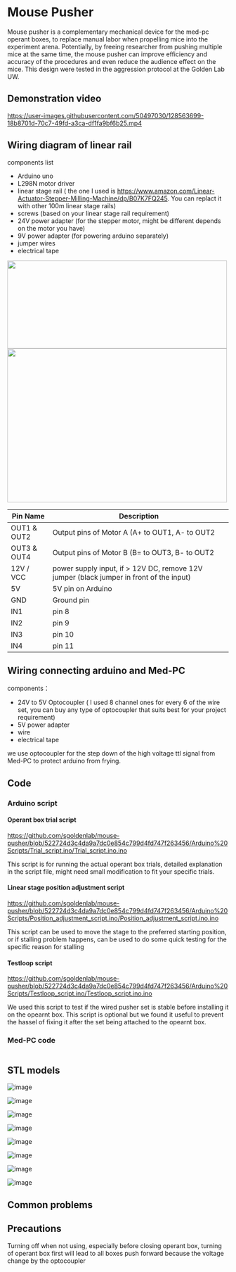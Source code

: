 # Mouse Pusher 

Mouse pusher is a complementary mechanical device for the med-pc operant boxes, to replace manual labor when propelling mice into the experiment arena.  Potentially, by freeing researcher from pushing multiple mice at the same time, the mouse pusher can improve efficiency and accuracy of the procedures and even reduce the audience effect on the mice. This design were tested in the aggression protocol at the Golden Lab UW.  

## Demonstration video 

https://user-images.githubusercontent.com/50497030/128563699-18b8701d-70c7-49fd-a3ca-df1fa9bf6b25.mp4



## Wiring diagram of linear rail

components list 
- Arduino uno
- L298N motor driver
- linear stage rail ( the one I used is https://www.amazon.com/Linear-Actuator-Stepper-Milling-Machine/dp/B07K7FQ245. You can replact it with other 100m linear stage rails)
- screws (based on your linear stage rail requirement) 
- 24V power adapter (for the stepper motor, might be different depends on the motor you have)
- 9V power adapter (for powering arduino separately) 
- jumper wires
- electrical tape



<img src="https://user-images.githubusercontent.com/50497030/128560163-14e39093-8887-4fcd-acfa-9625174d9f88.jpeg" width="500" height="200">

<img src="https://user-images.githubusercontent.com/50497030/128561183-06ac6fb2-cab5-46e3-85cc-d66e5610e60a.png" width="500" height="350">




| Pin Name    | Description |
| ------------- | ------------- |
| OUT1 & OUT2  | Output pins of Motor A (A+ to OUT1, A- to OUT2 |
| OUT3 & OUT4  | Output pins of Motor B (B= to OUT3, B- to OUT2 |
| 12V / VCC    | power supply input, if > 12V DC, remove 12V jumper (black jumper in front of the input)|
| 5V | 5V pin on Arduino |
| GND | Ground pin |
| IN1 | pin 8 |
| IN2 | pin 9 |
| IN3 | pin 10 |
| IN4 | pin 11 |

## Wiring connecting arduino and Med-PC

components：

- 24V to 5V Optocoupler ( I used 8 channel ones for every 6 of the wire set, you can buy any type of optocoupler that suits best for your project requirement)  
- 5V power adapter 
- wire
- electrical tape

we use optocoupler for the step down of the high voltage ttl signal from Med-PC to protect arduino from frying. 

## Code


### Arduino script

#### Operant box trial script 

  https://github.com/sgoldenlab/mouse-pusher/blob/522724d3c4da9a7dc0e854c799d4fd747f263456/Arduino%20Scripts/Trial_script.ino/Trial_script.ino.ino

  This script is for running the actual operant box trials, detailed explanation in the script file, might need small modification to fit your specific trials. 

#### Linear stage position adjustment script

  https://github.com/sgoldenlab/mouse-pusher/blob/522724d3c4da9a7dc0e854c799d4fd747f263456/Arduino%20Scripts/Position_adjustment_script.ino/Position_adjustment_script.ino.ino

  This script can be used to move the stage to the preferred starting position, or if stalling problem happens, can be used to do some quick testing for the specific reason for stalling

#### Testloop script 

  https://github.com/sgoldenlab/mouse-pusher/blob/522724d3c4da9a7dc0e854c799d4fd747f263456/Arduino%20Scripts/Testloop_script.ino/Testloop_script.ino.ino

  We used this script to test if the wired pusher set is stable before installing it on the opearnt box. This script is optional but we found it useful to prevent the hassel of fixing it after the set being attached to the opearnt box. 


### Med-PC code



```
```


## STL models

![image](https://user-images.githubusercontent.com/50497030/137041128-a610d6ea-29f9-4f08-b11f-2caf876cdedc.png)

![image](https://user-images.githubusercontent.com/50497030/137041403-1e8ee3a2-63fe-48c1-8f98-4784bdcc3fb6.png)

![image](https://user-images.githubusercontent.com/50497030/137041483-8de43241-9a7e-4f55-adcf-a986cec620eb.png)

![image](https://user-images.githubusercontent.com/50497030/137041558-44ffa38b-2391-4ea4-8b80-7dda22fa1aad.png)

![image](https://user-images.githubusercontent.com/50497030/137041558-44ffa38b-2391-4ea4-8b80-7dda22fa1aad.png)

![image](https://user-images.githubusercontent.com/50497030/137041666-0d07f604-e505-4729-899c-7101b521dd7d.png)

![image](https://user-images.githubusercontent.com/50497030/137041767-be8f6b51-c6a9-4284-8371-fbbd8bc764d5.png)

![image](https://user-images.githubusercontent.com/50497030/137041814-e37ff71f-e620-47d1-89ed-c13e351ff50f.png)




## Common problems



## Precautions

Turning off when not using, especially before closing operant box, turning of operant box first will lead to all boxes push forward because the voltage change by the optocoupler 

